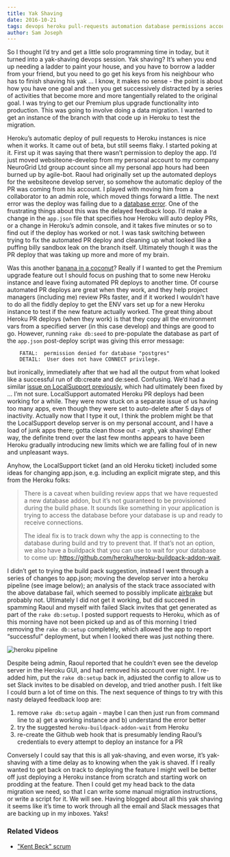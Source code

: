 ```yaml
---
title: Yak Shaving
date: 2016-10-21
tags: devops heroku pull-requests automation database permissions accounts admin pipeline
author: Sam Joseph
---
```


So I thought I’d try and get a little solo programming time in today, but it turned into a yak-shaving devops session. Yak shaving? It’s when you end up needing a ladder to paint your house, and you have to borrow a ladder from your friend, but you need to go get his keys from his neighbour who has to finish shaving his yak … I know, it makes no sense - the point is about how you have one goal and then you get successively distracted by a series of activities that become more and more tangentially related to the original goal. I was trying to get our Premium plus upgrade functionality into production. This was going to involve doing a data migration. I wanted to get an instance of the branch with that code up in Heroku to test the migration.

Heroku’s automatic deploy of pull requests to Heroku instances is nice when it works. It came out of beta, but still seems flaky. I started poking at it. First up it was saying that there wasn’t permission to deploy the app. I’d just moved websiteone-develop from my personal account to my company NeuroGrid Ltd group account since all my personal app hours had been burned up by agile-bot. Raoul had originally set up the automated deploys for the websiteone develop server, so somehow the automatic deploy of the PR was coming from his account. I played with moving him from a collaborator to an admin role, which moved things forward a little. The next error was the deploy was failing due to a [database error](https://github.com/AgileVentures/WebsiteOne/issues/1348). One of the frustrating things about this was the delayed feedback loop. I’d make a change in the `app.json` file that specifies how Heroku will auto deploy PRs, or a change in Heroku’s admin console, and it takes five minutes or so to find out if the deploy has worked or not. I was task switching between trying to fix the automated PR deploy and cleaning up what looked like a puffing billy sandbox leak on the branch itself. Ultimately though it was the PR deploy that was taking up more and more of my brain.

Was this another [banana in a coconut](https://blog.craftacademy.se/let-go-of-the-banana/)? Really if I wanted to get the Premium upgrade feature out I should focus on pushing that to some new Heroku instance and leave fixing automated PR deploys to another time. Of course automated PR deploys are great when they work, and they help project managers (including me) review PRs faster, and if it worked I wouldn’t have to do all the fiddly deploy to get the ENV vars set up for a new Heroku instance to test if the new feature actually worked. The great thing about Heroku PR deploys (when they work) is that they copy all the environment vars from a specified server (in this case develop) and things are good to go. However, running `rake db:seed` to pre-populate the database as part of the `app.json` post-deploy script was giving this error message:

```
    FATAL:  permission denied for database "postgres"
    DETAIL:  User does not have CONNECT privilege.
```

but ironically, immediately after that we had all the output from what looked like a successful run of db:create and de:seed. Confusing. We’d had a similar [issue on LocalSupport previously](https://www.pivotaltracker.com/story/show/116276111), which had ultimately been fixed by … I’m not sure. LocalSupport automated Heroku PR deploys had been working for a while. They were now stuck on a separate issue of us having too many apps, even though they were set to auto-delete after 5 days of inactivity. Actually now that I type it out, I think the problem might be that the LocalSupport develop server is on my personal account, and I have a load of junk apps there; gotta clean those out - argh, yak shaving! Either way, the definite trend over the last few months appears to have been Heroku gradually introducing new limits which we are falling foul of in new and unpleasant ways.

Anyhow, the LocalSupport ticket (and an old Heroku ticket) included some ideas for changing app.json, e.g. including an explicit migrate step, and this from the Heroku folks:

> There is a caveat when building review apps that we have requested a new database addon, but it’s not guaranteed to be provisioned during the build phase. It sounds like something in your application is trying to access the database before your database is up and ready to receive connections.
> 
> The ideal fix is to track down why the app is connecting to the database during build and try to prevent that. If that’s not an option, we also have a buildpack that you can use to wait for your database to come up: https://github.com/heroku/heroku-buildpack-addon-wait.

I didn’t get to trying the build pack suggestion, instead I went through a series of changes to app.json; moving the develop server into a heroku pipeline (see image below); an analysis of the stack trace associated with the above database fail, which seemed to possibly implicate [airbrake](https://github.com/airbrake/airbrake/issues/620) but probably not. Ultimately I did not get it working, but did succeed in spamming Raoul and myself with failed Slack invites that get generated as part of the `rake db:setup`. I posted support requests to Heroku, which as of this morning have not been picked up and as of this morning I tried removing the `rake db:setup` completely, which allowed the app to report “successful” deployment, but when I looked there was just nothing there.

![heroku pipeline](https://www.dropbox.com/s/x6bmiswu6j89q8s/Screenshot%202016-10-21%2011.27.48.png?dl=1)

Despite being admin, Raoul reported that he couldn’t even see the develop server in the Heroku GUI, and had removed his account over night. I re-added him, put the `rake db:setup` back in, adjusted the config to allow us to set Slack invites to be disabled on develop, and tried another push. I felt like I could burn a lot of time on this. The next sequence of things to try with this nasty delayed feedback loop are:

1) remove `rake db:setup` again - maybe I can then just run from command line to a) get a working instance and b) understand the error better   
2) try the suggested `heroku-buildpack-addon-wait` from Heroku   
3) re-create the Github web hook that is presumably lending Raoul’s credentials to every attempt to deploy an instance for a PR

Conversely I could say that this is all yak-shaving, and even worse, it’s yak-shaving with a time delay as to knowing when the yak is shaved. If I really wanted to get back on track to deploying the feature I might well be better off just deploying a Heroku instance from scratch and starting work on prodding at the feature. Then I could get my head back to the data migration we need, so that I can write some manual migration instructions, or write a script for it. We will see. Having blogged about all this yak shaving it seems like it’s time to work through all the email and Slack messages that are backing up in my inboxes. Yaks!

### Related Videos

* ["Kent Beck" scrum](https://www.youtube.com/watch?v=ZZa-80c9qos)
